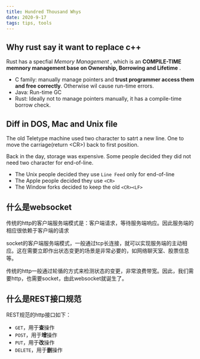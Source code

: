 ```yaml
---
title: Hundred Thousand Whys
date: 2020-9-17
tags: tips, tools
---
```


## Why rust say it want to replace c++

Rust has a specfial  *Memory Management* , which is an **COMPILE-TIME memnory management base on Ownership, Borrowing and Lifetime** .

- C family: manually manage pointers and  **trust programmer access them and free correctly**. Otherwise wil cause run-time errors.
- Java: Run-time GC
- Rust: Ideally not to manage pointers manually, it has a compile-time borrow check.


## Diff in DOS, Mac and Unix file

The old Teletype machine used two character to satrt a new line. One to move the carriage(return \<CR\>) back to first position.

Back in the day, storage was expensive. Some people decided they did not need two character for end-of-line.

- The Unix people decided they use `Line Feed` only for end-of-line
- The Apple people decided they use `<CR>`
- The Window forks decided to keep the old `<CR><LF>`

## 什么是websocket

传统的http的客户端服务端模式是：客户端请求，等待服务端响应。因此服务端的相应很依赖于客户端的请求

socket的客户端服务端模式，一般通过tcp长连接，就可以实现服务端的主动相应。这在需要立即作出状态变更的场景是非常必要的，如网络聊天室、股票信息等。

传统的http一般通过轮循的方式来检测状态的变更，非常浪费带宽。因此，我们需要http，也需要socket，由此websocket就诞生了。


## 什么是REST接口规范

REST规范的http接口如下：

- `GET`，用于**查**操作
- `POST`，用于**增**操作
- `PUT`，用于**改**操作
- `DELETE`，用于**删**操作



